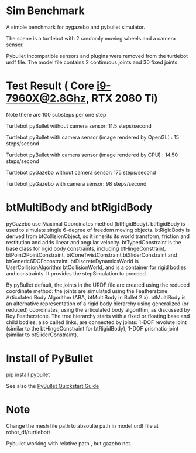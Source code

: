 # Sim Benchmark

A simple benchmark for pygazebo and pybullet simulator.


The scene is a turtlebot with 2 randomly moving wheels and a camera sensor. 

Pybullet incompatible sensors and plugins were removed from the turtlebot urdf file. The model file contains 2 continuous joints and 30 fixed joints.

# Test Result  ( Core i9-7960X@2.8Ghz, RTX 2080 Ti)
Note there are 100 substeps per one step

Turtlebot pyBullet without camera sensor:
11.5 steps/second

Turtlebot pyBullet with camera sensor (image rendered by OpenGL) :
15 steps/second

Turtlebot pyBullet with camera sensor (image rendered by CPU) :
14.50 steps/second


Turtlebot pyGazebo without camera sensor:
175 steps/second

Turtlebot pyGazebo with camera sensor:
98 steps/second



# btMultiBody and btRigidBody

pyGazebo use Maximal Coordinates method (btRigidBody). btRigidBody is used to simulate single 6-degree of freedom moving objects. btRigidBody is derived from btCollisionObject, so it inherits its world transform, friction and restitution
and adds linear and angular velocity. btTypedConstraint is the base class for rigid body constraints, including btHingeConstraint, btPoint2PointConstraint, btConeTwistConstraint,btSliderConstraint and btGeneric6DOFconstraint. btDiscreteDynamicsWorld is UserCollisionAlgorithm btCollisionWorld, and is a container for rigid bodies and constraints. It provides the stepSimulation to proceed.

By pyBullet default, the joints in the URDF file are created using the reduced coordinate method: the joints are simulated using the Featherstone Articulated Body Algorithm (ABA, btMultiBody in Bullet 2.x). btMultiBody is an alternative representation of a rigid body hierarchy using generalized (or reduced) coordinates, using the articulated body algorithm, as discussed by Roy Featherstone. The tree hierarchy starts with a fixed or floating base and child bodies, also called links, are connected by joints: 1-DOF revolute joint (similar to the btHingeConstraint for btRigidBody), 1-DOF prismatic joint (similar to btSliderConstraint).


# Install of PyBullet

pip install pybullet

See also the [PyBullet Quickstart Guide](https://docs.google.com/document/d/10sXEhzFRSnvFcl3XxNGhnD4N2SedqwdAvK3dsihxVUA/edit#heading=h.2ye70wns7io3)

# Note
Change the mesh file path to absoulte path in model.urdf file at robot_df/turtlebot/

Pybullet working with relative path , but gazebo not.

